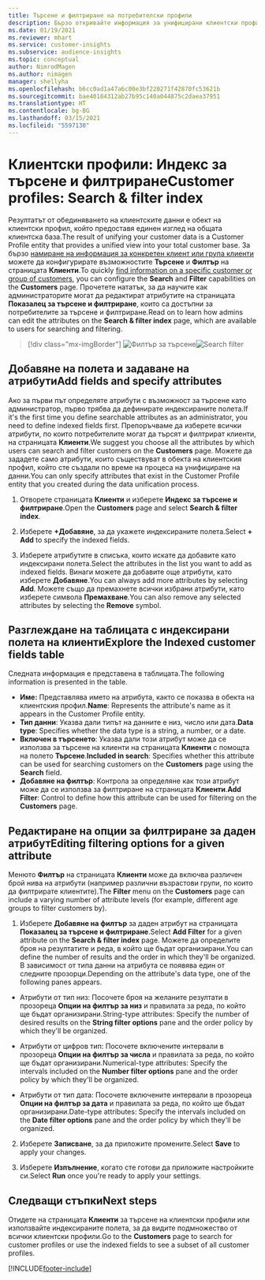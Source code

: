 ```yaml
---
title: Търсене и филтриране на потребителски профили
description: Бързо откривайте информация за унифицирани клиентски профили и филтрирайте за конкретни атрибути.
ms.date: 01/19/2021
ms.reviewer: mhart
ms.service: customer-insights
ms.subservice: audience-insights
ms.topic: conceptual
author: NimrodMagen
ms.author: nimagen
manager: shellyha
ms.openlocfilehash: b6cc0ad1a47a6c00e3bf220271f42870fc53621b
ms.sourcegitcommit: bae40184312ab27b95c140a044875c2daea37951
ms.translationtype: HT
ms.contentlocale: bg-BG
ms.lasthandoff: 03/15/2021
ms.locfileid: "5597130"
---
```

# <a name="customer-profiles-search--filter-index"></a><span data-ttu-id="4ac41-103">Клиентски профили: Индекс за търсене и филтриране</span><span class="sxs-lookup"><span data-stu-id="4ac41-103">Customer profiles: Search & filter index</span></span>

<span data-ttu-id="4ac41-104">Резултатът от обединяването на клиентските данни е обект на клиентски профил, който предоставя единен изглед на общата клиентска база.</span><span class="sxs-lookup"><span data-stu-id="4ac41-104">The result of unifying your customer data is a Customer Profile entity that provides a unified view into your total customer base.</span></span> <span data-ttu-id="4ac41-105">За бързо [намиране на информация за конкретен клиент или група клиенти](customer-profiles.md) можете да конфигурирате възможностите **Търсене** и **Филтър** на страницата **Клиенти**.</span><span class="sxs-lookup"><span data-stu-id="4ac41-105">To quickly [find information on a specific customer or group of customers](customer-profiles.md), you can configure the **Search** and **Filter** capabilities on the **Customers** page.</span></span> <span data-ttu-id="4ac41-106">Прочетете нататък, за да научите как администраторите могат да редактират атрибутите на страницата **Показалец за търсене и филтриране**, които са достъпни за потребителите за търсене и филтриране.</span><span class="sxs-lookup"><span data-stu-id="4ac41-106">Read on to learn how admins can edit the attributes on the **Search & filter index** page, which are available to users for searching and filtering.</span></span>

> [!div class="mx-imgBorder"]
> <span data-ttu-id="4ac41-107">![Филтър за търсене](media/search-filter.png "Филтър за търсене")</span><span class="sxs-lookup"><span data-stu-id="4ac41-107">![Search filter](media/search-filter.png "Search filter")</span></span>

## <a name="add-fields-and-specify-attributes"></a><span data-ttu-id="4ac41-108">Добавяне на полета и задаване на атрибути</span><span class="sxs-lookup"><span data-stu-id="4ac41-108">Add fields and specify attributes</span></span>

<span data-ttu-id="4ac41-109">Ако за първи път определяте атрибути с възможност за търсене като администратор, първо трябва да дефинирате индексираните полета.</span><span class="sxs-lookup"><span data-stu-id="4ac41-109">If it's the first time you define searchable attributes as an administrator, you need to define indexed fields first.</span></span> <span data-ttu-id="4ac41-110">Препоръчваме да изберете всички атрибути, по които потребителите могат да търсят и филтрират клиенти, на страницата **Клиенти**.</span><span class="sxs-lookup"><span data-stu-id="4ac41-110">We suggest you choose all the attributes by which users can search and filter customers on the **Customers** page.</span></span> <span data-ttu-id="4ac41-111">Можете да зададете само атрибути, които съществуват в обекта на клиентския профил, който сте създали по време на процеса на унифициране на данни.</span><span class="sxs-lookup"><span data-stu-id="4ac41-111">You can only specify attributes that exist in the Customer Profile entity that you created during the data unification process.</span></span>

1. <span data-ttu-id="4ac41-112">Отворете страницата **Клиенти** и изберете **Индекс за търсене и филтриране**.</span><span class="sxs-lookup"><span data-stu-id="4ac41-112">Open the **Customers** page and select **Search & filter index**.</span></span>

2. <span data-ttu-id="4ac41-113">Изберете **+Добавяне**, за да укажете индексираните полета.</span><span class="sxs-lookup"><span data-stu-id="4ac41-113">Select **+ Add** to specify the indexed fields.</span></span>

3. <span data-ttu-id="4ac41-114">Изберете атрибутите в списъка, които искате да добавите като индексирани полета.</span><span class="sxs-lookup"><span data-stu-id="4ac41-114">Select the attributes in the list you want to add as indexed fields.</span></span> <span data-ttu-id="4ac41-115">Винаги можете да добавите още атрибути, като изберете **Добавяне**.</span><span class="sxs-lookup"><span data-stu-id="4ac41-115">You can always add more attributes by selecting **Add**.</span></span> <span data-ttu-id="4ac41-116">Можете също да премахнете всички избрани атрибути, като изберете символа **Премахване**.</span><span class="sxs-lookup"><span data-stu-id="4ac41-116">You can also remove any selected attributes by selecting the **Remove** symbol.</span></span>

## <a name="explore-the-indexed-customer-fields-table"></a><span data-ttu-id="4ac41-117">Разглеждане на таблицата с индексирани полета на клиенти</span><span class="sxs-lookup"><span data-stu-id="4ac41-117">Explore the Indexed customer fields table</span></span>

<span data-ttu-id="4ac41-118">Следната информация е представена в таблицата.</span><span class="sxs-lookup"><span data-stu-id="4ac41-118">The following information is presented in the table.</span></span>

- <span data-ttu-id="4ac41-119">**Име:** Представлява името на атрибута, както се показва в обекта на клиентския профил.</span><span class="sxs-lookup"><span data-stu-id="4ac41-119">**Name**: Represents the attribute's name as it appears in the Customer Profile entity.</span></span>
- <span data-ttu-id="4ac41-120">**Тип данни**: Указва дали типът на данните е низ, число или дата.</span><span class="sxs-lookup"><span data-stu-id="4ac41-120">**Data type**: Specifies whether the data type is a string, a number, or a date.</span></span>
- <span data-ttu-id="4ac41-121">**Включен в търсенето**: Указва дали този атрибут може да се използва за търсене на клиенти на страницата **Клиенти** с помощта на полето **Търсене**.</span><span class="sxs-lookup"><span data-stu-id="4ac41-121">**Included in search**: Specifies whether this attribute can be used for searching customers on the **Customers** page using the **Search** field.</span></span>
- <span data-ttu-id="4ac41-122">**Добавяне на филтър**: Контрола за определяне как този атрибут може да се използва за филтриране на страницата **Клиенти**.</span><span class="sxs-lookup"><span data-stu-id="4ac41-122">**Add Filter**: Control to define how this attribute can be used for filtering on the **Customers** page.</span></span>

## <a name="editing-filtering-options-for-a-given-attribute"></a><span data-ttu-id="4ac41-123">Редактиране на опции за филтриране за даден атрибут</span><span class="sxs-lookup"><span data-stu-id="4ac41-123">Editing filtering options for a given attribute</span></span>

<span data-ttu-id="4ac41-124">Менюто **Филтър** на страницата **Клиенти** може да включва различен брой нива на атрибути (например различни възрастови групи, по които да филтрирате клиентите).</span><span class="sxs-lookup"><span data-stu-id="4ac41-124">The **Filter** menu on the **Customers** page can include a varying number of attribute levels (for example, different age groups to filter customers by).</span></span>

1. <span data-ttu-id="4ac41-125">Изберете **Добавяне на филтър** за даден атрибут на страницата **Показалец за търсене и филтриране**.</span><span class="sxs-lookup"><span data-stu-id="4ac41-125">Select **Add Filter** for a given attribute on the **Search & filter index** page.</span></span> <span data-ttu-id="4ac41-126">Можете да определите броя на резултатите и реда, в който ще бъдат организирани.</span><span class="sxs-lookup"><span data-stu-id="4ac41-126">You can define the number of results and the order in which they'll be organized.</span></span> <span data-ttu-id="4ac41-127">В зависимост от типа данни на атрибута се появява един от следните прозорци.</span><span class="sxs-lookup"><span data-stu-id="4ac41-127">Depending on the attribute's data type, one of the following panes appears.</span></span>

- <span data-ttu-id="4ac41-128">Атрибути от тип низ: Посочете броя на желаните резултати в прозореца **Опции на филтър за низ** и правилата за реда, по който ще бъдат организирани.</span><span class="sxs-lookup"><span data-stu-id="4ac41-128">String-type attributes: Specify the number of desired results on the **String filter options** pane and the order policy by which they'll be organized.</span></span>

- <span data-ttu-id="4ac41-129">Атрибути от цифров тип: Посочете включените интервали в прозореца **Опции на филтър за числа** и правилата за реда, по който ще бъдат организирани.</span><span class="sxs-lookup"><span data-stu-id="4ac41-129">Numerical-type attributes: Specify the intervals included on the **Number filter options** pane and the order policy by which they'll be organized.</span></span>

- <span data-ttu-id="4ac41-130">Атрибути от тип дата: Посочете включените интервали в прозореца **Опции на филтър за дата** и правилата за реда, по който ще бъдат организирани.</span><span class="sxs-lookup"><span data-stu-id="4ac41-130">Date-type attributes:  Specify the intervals included on the **Date filter options** pane and the order policy by which they'll be organized.</span></span>

2. <span data-ttu-id="4ac41-131">Изберете **Записване**, за да приложите промените.</span><span class="sxs-lookup"><span data-stu-id="4ac41-131">Select **Save** to apply your changes.</span></span>

3. <span data-ttu-id="4ac41-132">Изберете **Изпълнение**, когато сте готови да приложите настройките си.</span><span class="sxs-lookup"><span data-stu-id="4ac41-132">Select **Run** once you're ready to apply your settings.</span></span>

## <a name="next-steps"></a><span data-ttu-id="4ac41-133">Следващи стъпки</span><span class="sxs-lookup"><span data-stu-id="4ac41-133">Next steps</span></span>

<span data-ttu-id="4ac41-134">Отидете на страницата **Клиенти** за търсене на клиентски профили или използвайте индексираните полета, за да видите подмножество от всички клиентски профили.</span><span class="sxs-lookup"><span data-stu-id="4ac41-134">Go to the **Customers** page to search for customer profiles or use the indexed fields to see a subset of all customer profiles.</span></span>


[!INCLUDE[footer-include](../includes/footer-banner.md)]